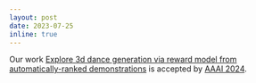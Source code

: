 ```yaml
---
layout: post
date: 2023-07-25
inline: true
---
```


Our work [Explore 3d dance generation via reward model from automatically-ranked demonstrations](https://ojs.aaai.org/index.php/AAAI/article/view/27783) is accepted by [AAAI 2024](https://aaai.org/conference/aaai/aaai-24/).
